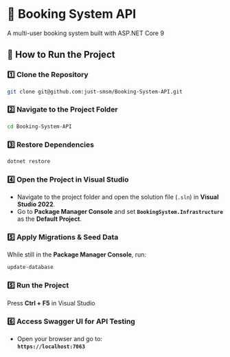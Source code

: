 # 🏨 Booking System API
A multi-user booking system built with ASP.NET Core 9

## 🚀 How to Run the Project

### 1️⃣ Clone the Repository
```sh
git clone git@github.com:just-smsm/Booking-System-API.git
```

### 2️⃣ Navigate to the Project Folder
```sh
cd Booking-System-API
```

### 3️⃣ Restore Dependencies
```sh
dotnet restore
```

### 4️⃣ Open the Project in Visual Studio  
- Navigate to the project folder and open the solution file (`.sln`) in **Visual Studio 2022**.  
- Go to **Package Manager Console** and set **`BookingSystem.Infrastructure`** as the **Default Project**.

### 5️⃣ Apply Migrations & Seed Data  
While still in the **Package Manager Console**, run:
```sh
update-database
```

### 5️⃣ Run the Project  
Press **Ctrl + F5** in Visual Studio

### 6️⃣ Access Swagger UI for API Testing
- Open your browser and go to:  
  **`https://localhost:7063`**
